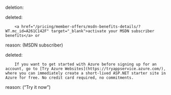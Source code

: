 deletion:

deleted:

		<a href="/pricing/member-offers/msdn-benefits-details/?WT.mc_id=A261C142F" target="_blank">activate your MSDN subscriber benefits</a> or

reason: (MSDN subscriber)

deleted:

		If you want to get started with Azure before signing up for an account, go to [Try Azure Websites](https://tryappservice.azure.com/), where you can immediately create a short-lived ASP.NET starter site in Azure for free. No credit card required, no commitments.

reason: (“Try it now”)

